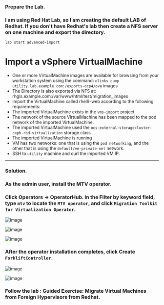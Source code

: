 ### Prepare the Lab.
### I am using Red Hat Lab, so I am creating the default LAB of Redhat. If you don't have Redhat's lab then create a NFS server on one machine and export the directory.
```
lab start advanced-import
```

# Import a vSphere VirtualMachine
- One or more VirtualMachine images are available for browsing from your workstation system using the command: `elinks dump utility.lab.example.com:/exports-ocp4/ova` images
- The Directory is also exported via NFS at: rhgls.example.com:/var/www/html/test/migration_images
- Import the VirtualMachine called rhel9-web according to the following requirements:
- The imported VirtualMachine exists in the `vms-import` project
- The network of the source VirtualMachine has been mapped to the pod network of the imported VirtualMachine.
- The imported VirtualMachine used the `ocs-external-storagecluster-ceph-rbd-virtualization` storage class
- The imported VirtualMachine is running
- VM has two networks: one that is using the `pod networking`, and the other that is using the `default/vm-private-net` network.
- SSH to `utility` machine and curl the imported VM IP.
---

### Solution. 

### As the admin user, install the MTV operator.
### Click Operators → OperatorHub. In the Filter by keyword field, type `mtv` to locate the `MTV operator`, and click `Migration Toolkit for Virtualization Operator`.

![image](https://github.com/user-attachments/assets/f93dc42f-4879-4dba-b3c6-c4b516f07483)

![image](https://github.com/user-attachments/assets/8593a213-41ef-418a-83a2-e3269eb5c75d)

![image](https://github.com/user-attachments/assets/290086f9-5be6-4efe-8427-c50e89e32da9)

### After the operator installation completes, click Create `ForkliftController`.
![image](https://github.com/user-attachments/assets/957f5770-35ea-4747-8f97-74652aaa2d5a)

![image](https://github.com/user-attachments/assets/fcfc8d20-65ef-4415-b44e-1148a34c073c)







### Follow the lab : Guided Exercise: Migrate Virtual Machines from Foreign Hypervisors from Redhat. 
